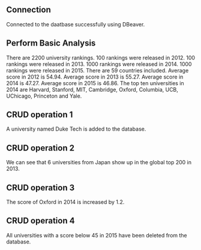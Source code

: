 ## Connection
Connected to the daatbase successfully using DBeaver.

## Perform Basic Analysis
There are 2200 university rankings. 100 rankings were released in 2012. 100 rankings were released in 2013. 1000 rankings were released in 2014. 1000 rankings were released in 2015. There are 59 countries included. Average score in 2012 is 54.94. Average score in 2013 is 55.27. Average score in 2014 is 47.27. Average score in 2015 is 46.86. The top ten universities in 2014 are Harvard, Stanford, MIT, Cambridge, Oxford, Columbia, UCB, UChicago, Princeton and Yale.

## CRUD operation 1
A university named Duke Tech is added to the database. 

## CRUD operation 2
We can see that 6 universities from Japan show up in the global top 200 in 2013.

## CRUD operation 3
The score of Oxford in 2014 is increased by 1.2.

## CRUD operation 4
All universities with a score below 45 in 2015 have been deleted from the database.
